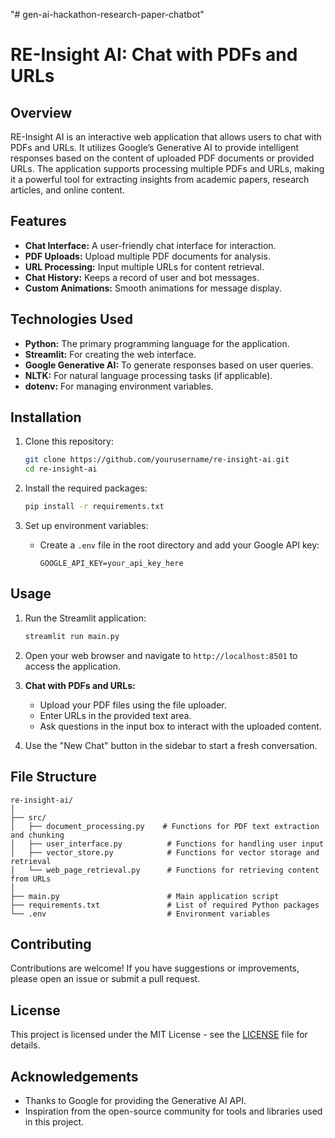 "# gen-ai-hackathon-research-paper-chatbot" 
# RE-Insight AI: Chat with PDFs and URLs

## Overview

RE-Insight AI is an interactive web application that allows users to chat with PDFs and URLs. It utilizes Google’s Generative AI to provide intelligent responses based on the content of uploaded PDF documents or provided URLs. The application supports processing multiple PDFs and URLs, making it a powerful tool for extracting insights from academic papers, research articles, and online content.

## Features

- **Chat Interface:** A user-friendly chat interface for interaction.
- **PDF Uploads:** Upload multiple PDF documents for analysis.
- **URL Processing:** Input multiple URLs for content retrieval.
- **Chat History:** Keeps a record of user and bot messages.
- **Custom Animations:** Smooth animations for message display.

## Technologies Used

- **Python:** The primary programming language for the application.
- **Streamlit:** For creating the web interface.
- **Google Generative AI:** To generate responses based on user queries.
- **NLTK:** For natural language processing tasks (if applicable).
- **dotenv:** For managing environment variables.

## Installation

1. Clone this repository:
   ```bash
   git clone https://github.com/yourusername/re-insight-ai.git
   cd re-insight-ai
   ```

2. Install the required packages:
   ```bash
   pip install -r requirements.txt
   ```

3. Set up environment variables:
   - Create a `.env` file in the root directory and add your Google API key:
     ```
     GOOGLE_API_KEY=your_api_key_here
     ```

## Usage

1. Run the Streamlit application:
   ```bash
   streamlit run main.py
   ```

2. Open your web browser and navigate to `http://localhost:8501` to access the application.

3. **Chat with PDFs and URLs:**
   - Upload your PDF files using the file uploader.
   - Enter URLs in the provided text area.
   - Ask questions in the input box to interact with the uploaded content.

4. Use the "New Chat" button in the sidebar to start a fresh conversation.

## File Structure

```
re-insight-ai/
│
├── src/
│   ├── document_processing.py    # Functions for PDF text extraction and chunking
│   ├── user_interface.py          # Functions for handling user input
│   ├── vector_store.py            # Functions for vector storage and retrieval
│   └── web_page_retrieval.py      # Functions for retrieving content from URLs
│
├── main.py                        # Main application script
├── requirements.txt               # List of required Python packages
└── .env                           # Environment variables
```

## Contributing

Contributions are welcome! If you have suggestions or improvements, please open an issue or submit a pull request.

## License

This project is licensed under the MIT License - see the [LICENSE](LICENSE) file for details.

## Acknowledgements

- Thanks to Google for providing the Generative AI API.
- Inspiration from the open-source community for tools and libraries used in this project.
